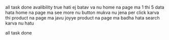 all task done 
avalibility true hati ej batav va nu 
home na page ma 1 thi 5 data hata
home na page ma see more nu button mukva nu jena per click karva thi product na page ma javu joyye 
product na page ma badha hata 
search karva nu hatu 

all task done